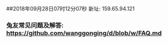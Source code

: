##2018年09月28日07时12分07秒 新址: 159.65.94.121
### 兔友常见问题及解答: https://github.com/wanggonging/d/blob/w/FAQ.md
